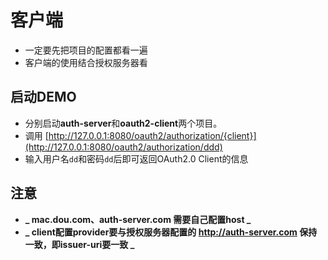 # 客户端
- 一定要先把项目的配置都看一遍
- 客户端的使用结合授权服务器看

## 启动DEMO
- 分别启动**auth-server**和**oauth2-client**两个项目。
- 调用 [http://127.0.0.1:8080/oauth2/authorization/{client}](http://127.0.0.1:8080/oauth2/authorization/ddd)
- 输入用户名`dd`和密码`dd`后即可返回OAuth2.0 Client的信息

## 注意
- **_ mac.dou.com、auth-server.com 需要自己配置host _**
- **_ client配置provider要与授权服务器配置的 http://auth-server.com 保持一致，即issuer-uri要一致 _**
